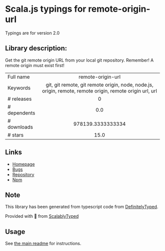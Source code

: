 
# Scala.js typings for remote-origin-url

Typings are for version 2.0

## Library description:
Get the git remote origin URL from your local git repository. Remember! A remote origin must exist first!

|                    |                 |
| ------------------ | :-------------: |
| Full name          | remote-origin-url |
| Keywords           | git, git remote, git remote origin, node, node.js, origin, remote, remote origin, remote origin url, url |
| # releases         | 0 |
| # dependents       | 0.0 |
| # downloads        | 978139.3333333334 |
| # stars            | 15.0 |

## Links
- [Homepage](https://github.com/jonschlinkert/remote-origin-url)
- [Bugs](https://github.com/jonschlinkert/remote-origin-url/issues)
- [Repository](https://github.com/jonschlinkert/remote-origin-url)
- [Npm](https://www.npmjs.com/package/remote-origin-url)
    


## Note
This library has been generated from typescript code from [DefinitelyTyped](https://definitelytyped.org).

Provided with :purple_heart: from [ScalablyTyped](https://github.com/oyvindberg/ScalablyTyped)

## Usage
See [the main readme](../../readme.md) for instructions.


